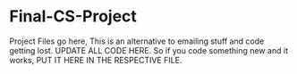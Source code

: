 # Final-CS-Project
Project Files go here, This is an alternative to emailing stuff and code getting lost. UPDATE ALL CODE HERE. So if you code something new and it works, PUT IT HERE IN THE RESPECTIVE FILE. 
